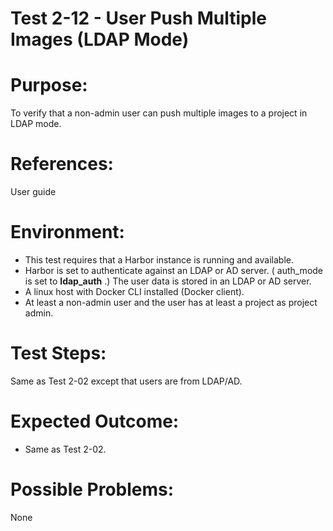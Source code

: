 Test 2-12 - User Push Multiple Images (LDAP Mode)
=======

# Purpose:

To verify that a non-admin user can push multiple images to a project in LDAP mode.

# References:
User guide

# Environment:
* This test requires that a Harbor instance is running and available.
* Harbor is set to authenticate against an LDAP or AD server. ( auth_mode is set to **ldap_auth** .) The user data is stored in an LDAP or AD server.
* A linux host with Docker CLI installed (Docker client).
* At least a non-admin user and the user has at least a project as project admin.

# Test Steps:

Same as Test 2-02 except that users are from LDAP/AD.

# Expected Outcome:
* Same as Test 2-02.

# Possible Problems:
None